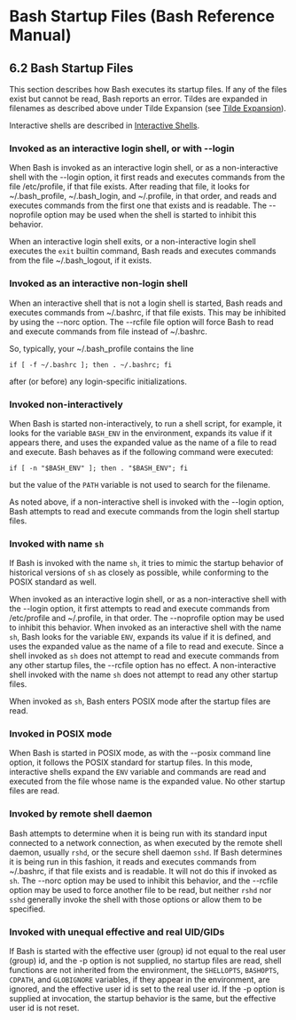 # Bash Startup Files \(Bash Reference Manual\)

## 6.2 Bash Startup Files

This section describes how Bash executes its startup files. If any of the files exist but cannot be read, Bash reports an error. Tildes are expanded in filenames as described above under Tilde Expansion \(see [Tilde Expansion](tilde-expansion-bash-reference-manual.md#Tilde-Expansion)\).

Interactive shells are described in [Interactive Shells](interactive-shells-bash-reference-manual.md#Interactive-Shells).

### Invoked as an interactive login shell, or with --login

When Bash is invoked as an interactive login shell, or as a non-interactive shell with the --login option, it first reads and executes commands from the file /etc/profile, if that file exists. After reading that file, it looks for ~/.bash\_profile, ~/.bash\_login, and ~/.profile, in that order, and reads and executes commands from the first one that exists and is readable. The --noprofile option may be used when the shell is started to inhibit this behavior.

When an interactive login shell exits, or a non-interactive login shell executes the `exit` builtin command, Bash reads and executes commands from the file ~/.bash\_logout, if it exists.

### Invoked as an interactive non-login shell

When an interactive shell that is not a login shell is started, Bash reads and executes commands from ~/.bashrc, if that file exists. This may be inhibited by using the --norc option. The --rcfile file option will force Bash to read and execute commands from file instead of ~/.bashrc.

So, typically, your ~/.bash\_profile contains the line

```text
if [ -f ~/.bashrc ]; then . ~/.bashrc; fi
```

after \(or before\) any login-specific initializations.

### Invoked non-interactively

When Bash is started non-interactively, to run a shell script, for example, it looks for the variable `BASH_ENV` in the environment, expands its value if it appears there, and uses the expanded value as the name of a file to read and execute. Bash behaves as if the following command were executed:

```text
if [ -n "$BASH_ENV" ]; then . "$BASH_ENV"; fi
```

but the value of the `PATH` variable is not used to search for the filename.

As noted above, if a non-interactive shell is invoked with the --login option, Bash attempts to read and execute commands from the login shell startup files.

### Invoked with name `sh`

If Bash is invoked with the name `sh`, it tries to mimic the startup behavior of historical versions of `sh` as closely as possible, while conforming to the POSIX standard as well.

When invoked as an interactive login shell, or as a non-interactive shell with the --login option, it first attempts to read and execute commands from /etc/profile and ~/.profile, in that order. The --noprofile option may be used to inhibit this behavior. When invoked as an interactive shell with the name `sh`, Bash looks for the variable `ENV`, expands its value if it is defined, and uses the expanded value as the name of a file to read and execute. Since a shell invoked as `sh` does not attempt to read and execute commands from any other startup files, the --rcfile option has no effect. A non-interactive shell invoked with the name `sh` does not attempt to read any other startup files.

When invoked as `sh`, Bash enters POSIX mode after the startup files are read.

### Invoked in POSIX mode

When Bash is started in POSIX mode, as with the --posix command line option, it follows the POSIX standard for startup files. In this mode, interactive shells expand the `ENV` variable and commands are read and executed from the file whose name is the expanded value. No other startup files are read.

### Invoked by remote shell daemon

Bash attempts to determine when it is being run with its standard input connected to a network connection, as when executed by the remote shell daemon, usually `rshd`, or the secure shell daemon `sshd`. If Bash determines it is being run in this fashion, it reads and executes commands from ~/.bashrc, if that file exists and is readable. It will not do this if invoked as `sh`. The --norc option may be used to inhibit this behavior, and the --rcfile option may be used to force another file to be read, but neither `rshd` nor `sshd` generally invoke the shell with those options or allow them to be specified.

### Invoked with unequal effective and real UID/GIDs

If Bash is started with the effective user \(group\) id not equal to the real user \(group\) id, and the -p option is not supplied, no startup files are read, shell functions are not inherited from the environment, the `SHELLOPTS`, `BASHOPTS`, `CDPATH`, and `GLOBIGNORE` variables, if they appear in the environment, are ignored, and the effective user id is set to the real user id. If the -p option is supplied at invocation, the startup behavior is the same, but the effective user id is not reset.


